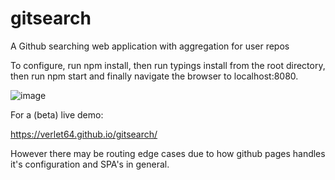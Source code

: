 # gitsearch

A Github searching web application with aggregation for user repos

To configure, run npm install, then run typings install from the root directory, then run npm start and finally navigate the browser to localhost:8080. 

![image](http://i.imgur.com/osc4BJs.png)


For a (beta) live demo:

https://verlet64.github.io/gitsearch/

However there may be routing edge cases due to how github pages handles it's configuration and SPA's in general. 
